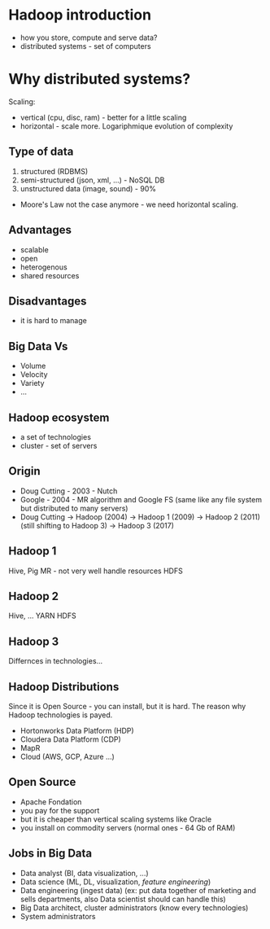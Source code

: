 
# Hadoop introduction

- how you store, compute and serve data?
- distributed systems - set of computers

# Why distributed systems?

Scaling:
- vertical (cpu, disc, ram) - better for a little scaling
- horizontal - scale more. Logariphmique evolution of complexity

## Type of data

1. structured (RDBMS)
2. semi-structured (json, xml, ...) - NoSQL DB
3. unstructured data (image, sound) - 90% 

- Moore's Law not the case anymore - we need horizontal scaling.

## Advantages

- scalable
- open
- heterogenous
- shared resources 

## Disadvantages

- it is hard to manage

## Big Data Vs

- Volume
- Velocity
- Variety
- ...

## Hadoop ecosystem

- a set of technologies
- cluster - set of servers

## Origin

- Doug Cutting - 2003 - Nutch
- Google - 2004 - MR algorithm and Google FS (same like any file system but distributed to many servers)
- Doug Cutting -> Hadoop (2004) -> Hadoop 1 (2009) -> Hadoop 2 (2011) (still shifting to Hadoop 3) -> Hadoop 3 (2017)

## Hadoop 1

Hive, Pig
MR - not very well handle resources
HDFS

## Hadoop 2

Hive, ...
YARN
HDFS

## Hadoop 3

Differnces in technologies...

## Hadoop Distributions

Since it is Open Source - you can install, but it is hard.
The reason why Hadoop technologies is payed.

- Hortonworks Data Platform (HDP)
- Cloudera Data Platform (CDP)
- MapR
- Cloud (AWS, GCP, Azure ...)

## Open Source

- Apache Fondation
- you pay for the support
- but it is cheaper than vertical scaling systems like Oracle
- you install on commodity servers (normal ones - 64 Gb of RAM)

## Jobs in Big Data

- Data analyst (BI, data visualization, ...)
- Data science (ML, DL, visualization, *feature engineering*)
- Data engineering (ingest data) (ex: put data together of marketing and sells departments, also Data scientist should can handle this)
- Big Data architect, cluster administrators (know every technologies)
- System administrators
